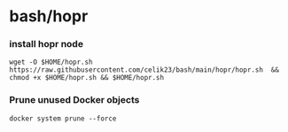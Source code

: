 # bash/hopr

### install hopr node
```
wget -O $HOME/hopr.sh https://raw.githubusercontent.com/celik23/bash/main/hopr/hopr.sh  && chmod +x $HOME/hopr.sh && $HOME/hopr.sh
```

### Prune unused Docker objects
```
docker system prune --force
```
